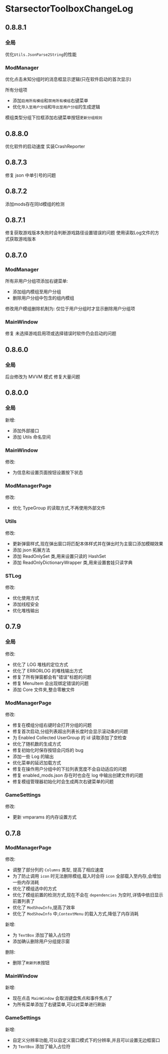 ﻿# StarsectorToolboxChangeLog

## 0.8.8.1

### 全局

优化`Utils.JsonParse2String`的性能

### ModManager

优化点击未知分组时的消息框显示逻辑(只在软件启动的首次显示)

所有分组项
- 添加`启用所有模组`和`禁用所有模组`右键菜单
- 优化`导入至用户分组`和`导出至用户分组`的生成逻辑

模组类型分组下拉框添加右键菜单按钮`更新分组规则`


## 0.8.8.0

优化软件的启动速度
实装CrashReporter

## 0.8.7.3

修复 json 中单引号的问题

## 0.8.7.2

添加mods存在同Id模组的检测

## 0.8.7.1

修复获取游戏版本失败时会判断游戏路径设置错误的问题
使用读取Log文件的方式获取游戏版本

## 0.8.7.0

### ModManager

所有非用户分组项添加右键菜单:

- 添加组内模组至用户分组
- 删除用户分组中包含的组内模组

修改用户模组删除机制为: 仅位于用户分组时才显示删除用户分组项

### MainWindow

修复 未选择游戏启用项或选择错误时软件仍会启动的问题

## 0.8.6.0

### 全局

后台修改为 MVVM 模式
修复大量问题

## 0.8.0.0

### 全局

新增:

- 添加外部接口
- 添加 Utils 命名空间

### MainWindow

修改:

- 为信息和设置页面按钮设置按下状态

### ModManagerPage

修改:

- 优化 TypeGroup 的读取方式,不再使用外部文件

### Utils

修改:

- 更新弹窗样式,现在弹出窗口将匹配本体样式并在弹出时为主窗口添加模糊效果
- 添加 json 拓展方法
- 添加 ReadOnlySet 类,用来设置只读的 HashSet
- 添加 ReadOnlyDictionaryWrapper 类,用来设置套娃只读字典

### STLog

修改:

- 优化使用方式
- 添加线程安全
- 优化堆栈输出

## 0.7.9

### 全局

修改:

- 优化了 LOG 堆栈的定位方式
- 优化了 ERRORLOG 的堆栈输出方式
- 修复了所有弹窗都会有"错误"标题的问题
- 修复 MenuItem 会出现绑定错误的问题
- 添加 Core 文件夹,整合零散文件

### ModManagerPage

修改:

- 修复在模组分组右键时会打开分组的问题
- 修复首次启动,分组列表超出列表长度时会显示滚动条的问题
- 为 Enabled Collected UserGroup 的 id 读取添加了空检查
- 优化了随机数的生成方式
- 修复初始化时保存按钮会闪烁的 bug
- 添加一些 Log 的输出
- 优化菜单的延迟加载方式
- 修复在操作用户分组中的下拉列表宽度不会自动适应的问题
- 修复 enabled_mods.json 存在时也会在 log 中输出创建文件的问题
- 修复模组管理器初始化时会生成两次右键菜单的问题

### GameSettings

修改:

- 更新 vmparams 的内存设置方式

## 0.7.8

### ModManagerPage

修改:

- 调整了部分列的 `Columns` 类型, 提高了相应速度
- 为了防止调用 `icon` 时无法删除模组,载入时会将 `icon` 全部载入至内存,会增加一些内存消耗
- 优化了模组选中的方式
- 优化了模组前置的检测方式,现在不会在 `dependencies` 为空时,详情中依旧显示前置列表了
- 优化了 `ModShowInfo`,提高了效率
- 优化了 `ModShowInfo` 中,`ContextMenu` 的载入方式,降低了内存消耗

新增:

- 为 `TextBox` 添加了输入占位符
- 添加确认删除用户分组提示窗

删除:

- 删除了`刷新列表`按钮

### MainWindow

新增:

- 现在点击 `MainWindow` 会取消键盘焦点和事件焦点了
- 为所有菜单添加了右键菜单,可以对菜单进行刷新

### GameSettings

新增:

- 自定义分辨率功能,可以自定义窗口模式下的分辨率,并且可以设置无边框窗口
- 为 `TextBox` 添加了输入占位符
